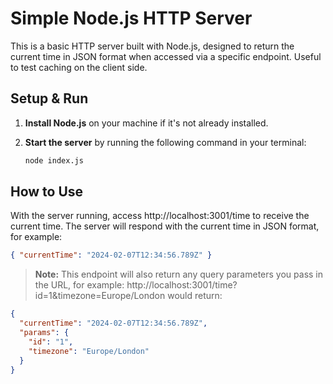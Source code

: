 # Simple Node.js HTTP Server

This is a basic HTTP server built with Node.js, designed to return the current time in JSON format when accessed via a specific endpoint. Useful to test caching on the client side.

## Setup & Run

1. **Install Node.js** on your machine if it's not already installed.

2. **Start the server** by running the following command in your terminal:

   ```bash
   node index.js
   ```

## How to Use

With the server running, access http://localhost:3001/time to receive the current time. The server will respond with the current time in JSON format, for example:

```json
{ "currentTime": "2024-02-07T12:34:56.789Z" }
```

> **Note:** This endpoint will also return any query parameters you pass in the URL, for example: http://localhost:3001/time?id=1&timezone=Europe/London would return:

```json
{
  "currentTime": "2024-02-07T12:34:56.789Z",
  "params": {
    "id": "1",
    "timezone": "Europe/London"
  }
}
```
